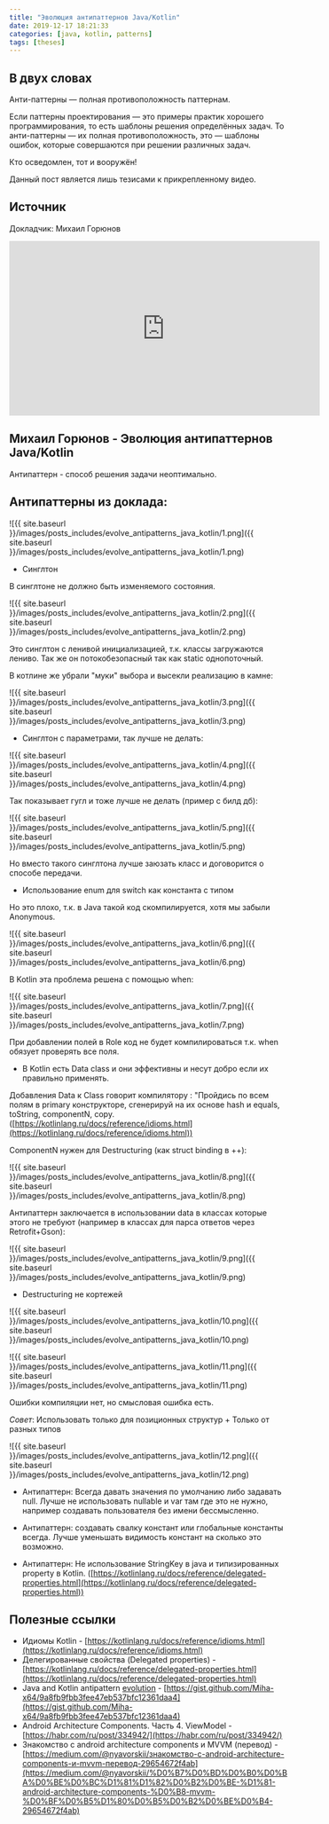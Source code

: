 ```yaml
---
title: "Эволюция антипаттернов Java/Kotlin"
date: 2019-12-17 18:21:33
categories: [java, kotlin, patterns]
tags: [theses]
---
```


## В двух словах

Анти-паттерны — полная противоположность паттернам.

Если паттерны проектирования — это примеры практик хорошего программирования, то есть шаблоны решения определённых задач. То анти-паттерны — их полная противоположность, это — шаблоны ошибок, которые совершаются при решении различных задач.

Кто осведомлен, тот и вооружён!

Данный пост является лишь тезисами к прикрепленному видео.

## Источник

Докладчик: Михаил Горюнов

<div class="videoWrapper">
    <iframe width="560" height="315" src="https://www.youtube.com/embed/7be-l64jgTc" frameborder="0" allow="accelerometer; autoplay; encrypted-media; gyroscope; picture-in-picture" allowfullscreen></iframe>
</div>

## Михаил Горюнов - Эволюция антипаттернов Java/Kotlin

Антипаттерн - способ решения задачи неоптимально.

## Антипаттерны из доклада:

![{{ site.baseurl }}/images/posts_includes/evolve_antipatterns_java_kotlin/1.png]({{ site.baseurl }}/images/posts_includes/evolve_antipatterns_java_kotlin/1.png)

- Синглтон

В синглтоне не должно быть изменяемого состояния.

![{{ site.baseurl }}/images/posts_includes/evolve_antipatterns_java_kotlin/2.png]({{ site.baseurl }}/images/posts_includes/evolve_antipatterns_java_kotlin/2.png)

Это синглтон с ленивой инициализацией, т.к. классы загружаются лениво. Так же он потокобезопасный так как static однопоточный.

В котлине же убрали "муки" выбора и высекли реализацию в камне:

![{{ site.baseurl }}/images/posts_includes/evolve_antipatterns_java_kotlin/3.png]({{ site.baseurl }}/images/posts_includes/evolve_antipatterns_java_kotlin/3.png)

- Синглтон с параметрами, так лучше не делать:

![{{ site.baseurl }}/images/posts_includes/evolve_antipatterns_java_kotlin/4.png]({{ site.baseurl }}/images/posts_includes/evolve_antipatterns_java_kotlin/4.png)

Так показывает гугл и тоже лучше не делать (пример с билд дб):

![{{ site.baseurl }}/images/posts_includes/evolve_antipatterns_java_kotlin/5.png]({{ site.baseurl }}/images/posts_includes/evolve_antipatterns_java_kotlin/5.png)

Но вместо такого синглтона лучше заюзать класс и договорится о способе передачи.

- Использование enum для switch как константа с типом

Но это плохо, т.к. в Java такой код скомпилируется, хотя мы забыли Anonymous.

![{{ site.baseurl }}/images/posts_includes/evolve_antipatterns_java_kotlin/6.png]({{ site.baseurl }}/images/posts_includes/evolve_antipatterns_java_kotlin/6.png)

В Kotlin эта проблема решена с помощью when:

![{{ site.baseurl }}/images/posts_includes/evolve_antipatterns_java_kotlin/7.png]({{ site.baseurl }}/images/posts_includes/evolve_antipatterns_java_kotlin/7.png)

При добавлении полей в Role код не будет компилироваться т.к. when обязует проверять все поля.

- В Kotlin есть Data class и они эффективны и несут добро если их правильно применять.

Добавления Data к Class говорит компилятору : "Пройдись по всем полям в primary конструкторе, сгенерируй на их основе hash и equals, toString, componentN, copy. ([https://kotlinlang.ru/docs/reference/idioms.html](https://kotlinlang.ru/docs/reference/idioms.html))

ComponentN нужен для Destructuring (как struct binding в ++):

![{{ site.baseurl }}/images/posts_includes/evolve_antipatterns_java_kotlin/8.png]({{ site.baseurl }}/images/posts_includes/evolve_antipatterns_java_kotlin/8.png)

Антипаттерн заключается в использовании data в классах которые этого не требуют (например в классах для парса ответов через Retrofit+Gson):

![{{ site.baseurl }}/images/posts_includes/evolve_antipatterns_java_kotlin/9.png]({{ site.baseurl }}/images/posts_includes/evolve_antipatterns_java_kotlin/9.png)

- Destructuring не кортежей

![{{ site.baseurl }}/images/posts_includes/evolve_antipatterns_java_kotlin/10.png]({{ site.baseurl }}/images/posts_includes/evolve_antipatterns_java_kotlin/10.png)

![{{ site.baseurl }}/images/posts_includes/evolve_antipatterns_java_kotlin/11.png]({{ site.baseurl }}/images/posts_includes/evolve_antipatterns_java_kotlin/11.png)

Ошибки компиляции нет, но смысловая ошибка есть.

*Совет*: Использовать только для позиционных структур + Только от разных типов

![{{ site.baseurl }}/images/posts_includes/evolve_antipatterns_java_kotlin/12.png]({{ site.baseurl }}/images/posts_includes/evolve_antipatterns_java_kotlin/12.png)

- Антипаттерн: Всегда давать значения по умолчанию либо задавать null. Лучше не использовать nullable и var там где это не нужно, например создавать пользователя без имени бессмысленно.

- Антипаттерн: создавать свалку констант или глобальные константы всегда. Лучше уменьшать видимость констант на сколько это возможно.

- Антипаттерн: Не использование StringKey в java и типизированных property в Kotlin. ([https://kotlinlang.ru/docs/reference/delegated-properties.html](https://kotlinlang.ru/docs/reference/delegated-properties.html))

## Полезные ссылки

- Идиомы Kotlin - [https://kotlinlang.ru/docs/reference/idioms.html](https://kotlinlang.ru/docs/reference/idioms.html)
- Делегированные свойства (Delegated properties) - [https://kotlinlang.ru/docs/reference/delegated-properties.html](https://kotlinlang.ru/docs/reference/delegated-properties.html)
- Java and Kotlin antipattern [evolution](http://evolution.md/) - [https://gist.github.com/Miha-x64/9a8fb9fbb3fee47eb537bfc12361daa4](https://gist.github.com/Miha-x64/9a8fb9fbb3fee47eb537bfc12361daa4)
- Android Architecture Components. Часть 4. ViewModel - [https://habr.com/ru/post/334942/](https://habr.com/ru/post/334942/)
- Знакомство с android architecture components и MVVM (перевод) - [https://medium.com/@nyavorskii/знакомство-с-android-architecture-components-и-mvvm-перевод-29654672f4ab](https://medium.com/@nyavorskii/%D0%B7%D0%BD%D0%B0%D0%BA%D0%BE%D0%BC%D1%81%D1%82%D0%B2%D0%BE-%D1%81-android-architecture-components-%D0%B8-mvvm-%D0%BF%D0%B5%D1%80%D0%B5%D0%B2%D0%BE%D0%B4-29654672f4ab)
